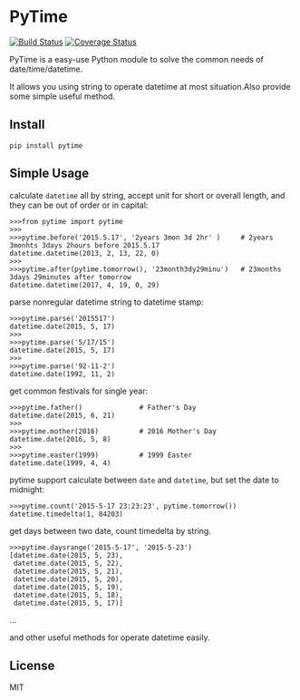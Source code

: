 # PyTime
[![Build Status](https://travis-ci.org/shnode/PyTime.svg?branch=master)](https://travis-ci.org/shnode/PyTime) [![Coverage Status](https://coveralls.io/repos/shnode/PyTime/badge.svg)](https://coveralls.io/r/shnode/PyTime)

PyTime is a easy-use Python module to solve the common needs of date/time/datetime.

It allows you using string to operate datetime at most situation.Also provide some simple useful method.


## Install

    pip install pytime

## Simple Usage

calculate `datetime` all by string, accept unit for short or overall length, and they can be out of order or in capital:

    >>>from pytime import pytime
    >>>
    >>>pytime.before('2015.5.17', '2years 3mon 3d 2hr' )     # 2years 3monhts 3days 2hours before 2015.5.17
    datetime.datetime(2013, 2, 13, 22, 0)
    >>>
    >>>pytime.after(pytime.tomorrow(), '23month3dy29minu')   # 23months 3days 29minutes after tomorrow
    datetime.datetime(2017, 4, 19, 0, 29)

parse nonregular datetime string to datetime stamp:

    >>>pytime.parse('2015517')
    datetime.date(2015, 5, 17)
    >>>
    >>>pytime.parse('5/17/15')
    datetime.date(2015, 5, 17)
    >>>
    >>>pytime.parse('92-11-2')
    datetime.date(1992, 11, 2)

get common festivals for single year:

    >>>pytime.father()              # Father's Day
    datetime.date(2015, 6, 21)
    >>>
    >>>pytime.mother(2016)          # 2016 Mother's Day
    datetime.date(2016, 5, 8)
    >>>
    >>>pytime.easter(1999)          # 1999 Easter
    datetime.date(1999, 4, 4)


pytime support calculate between `date` and `datetime`, but set the date to midnight:

    >>>pytime.count('2015-5-17 23:23:23', pytime.tomorrow())
    datetime.timedelta(1, 84203)


get days between two date, count timedelta by string.

    >>>pytime.daysrange('2015-5-17', '2015-5-23')
    [datetime.date(2015, 5, 23),
     datetime.date(2015, 5, 22),
     datetime.date(2015, 5, 21),
     datetime.date(2015, 5, 20),
     datetime.date(2015, 5, 19),
     datetime.date(2015, 5, 18),
     datetime.date(2015, 5, 17)]

...

and other useful methods for operate datetime easily.


## License

MIT
